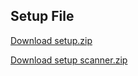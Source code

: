 ## Setup File

[Download setup.zip](https://drive.google.com/file/d/19rTFhQJFIIuoy1yMLZFa10U5UK_EH_Jk/view?usp=sharing)

[Download setup scanner.zip](https://drive.google.com/file/d/16iJcwBmFojtYfa8NOYzvjzNOILKDCd5m/view?usp=sharing)




